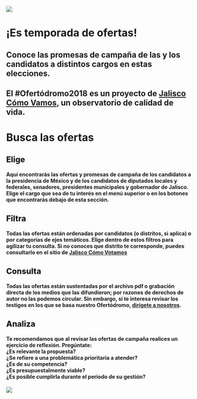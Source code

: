 <?php include('includes/header.php'); ?>
<!-- cover -->
<div class="ofertodromo-back mt20">
    <div class="container">
        <div class="row text-center">
            <img class="logo-intro" src="http://jaliscocomovamos.org/ofertodromo/img/indicador-ofertodromo.svg">
        </div>
    </div>
</div>
<div class="about" id="#about">
    <div class="container mt80">
        <div class="row mb20 mt80" id="acerca-de">
            <div class="col-md-12 col-xs-12">
                <div class="text-center">
                    <h1>¡Es temporada de ofertas!</h1>
                    <h2>Conoce las promesas de campaña de las y los candidatos a distintos cargos en estas elecciones.</h2>
                    <h2>El #Ofertódromo2018 es un proyecto de <a target="_blank" href="http://jaliscocomovamos.org">Jalisco Cómo Vamos</a>, un observatorio de calidad de vida.</h2> </div>
                </div>
            </div>
            <div class="row" id="acerca-de">
                <div class="text-center mt80 mb20">
                <h1>Busca las ofertas</h1></div>
                <div class="col-md-3 col-xs-12">
                    <div class="text-center">
                        <h2 class="hp" style="font-weight:800;">Elige</h2>
                    <h4>Aquí encontrarás las ofertas y promesas de campaña de los candidatos a la presidencia de México y de los candidatos de diputados locales y federales, senadores, presidentes municipales y gobernador de Jalisco. Elige el cargo que sea de tu interés en el menú superior o en los botones que encontrarás debajo de esta sección.</h4> </div>
                </div>
                <div class="col-md-3 col-xs-12">
                    <div class="text-center">
                        <h2 class="hp" style="font-weight:800;">Filtra</h2>
                        <h4>Todas las ofertas están ordenadas por candidatos (o distritos, si aplica) o por categorías de ejes temáticos. Elige dentro de estos filtros para agilizar tu consulta. Si no conoces que distrito te corresponde, puedes consultarlo en el sitio de <a target="_blank" href="https://jaliscocomovotamos.netlify.com/"><strong>Jalisco Cómo Votamos</strong></a></h4> </div>
                    </div>
                    <div class="col-md-3 col-xs-12">
                        <div class="text-center">
                            <h2 class="hp" style="font-weight:800;">Consulta</h2>
                            <h4>Todas las ofertas están sustentadas por el archivo pdf o grabación directa de los medios que las difundieron; por razones de derechos de autor no las podemos circular. Sin embargo, si te interesa revisar los testigos en los que se basa nuestro Ofertódromo, <a target="_blank" href="http://jaliscocomovamos.org/contactanos-2">dirígete a nosotros</a>.</h4> </div>
                        </div>
                        <div class="col-md-3 col-xs-12">
                            <div class="text-center">
                                <h2 class="hp" style="font-weight:800;">Analiza</h2>
                                <h4>Te recomendamos que al revisar las ofertas de campaña realices un ejercicio de reflexión. Pregúntate:
                                <br>¿Es relevante la propuesta?
                                <br>¿Se refiere a una problemática prioritaria a atender?
                                <br>¿Es de su competencia?
                                <br>¿Es presupuestalmente viable?
                                <br>¿Es posible cumplirla durante el periodo de su gestión?
                                </h4>
                            </div>
                        </div>
                    </div>
                </div>
            </div>
        </div>
        <div class="home-banner mt80">
            <div class="container-fluid">
                <div class="row text-center mb80 mt80">
                    <div class="col-md-12 col-xs-12"> <img class="banner-logo" src="http://jaliscocomovamos.org/ofertodromo/img/ofertodromo-logo-yellow.svg"> </div>
                </div>
            </div>
        </div>
        <?php include('includes/bannerv2.php'); ?>
        <?php include('includes/footer.php'); ?>
